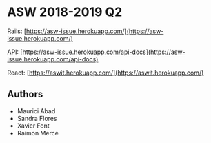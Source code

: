 # ASW 2018-2019 Q2

Rails: [https://asw-issue.herokuapp.com/](https://asw-issue.herokuapp.com/)

API: [https://asw-issue.herokuapp.com/api-docs](https://asw-issue.herokuapp.com/api-docs)

React: [https://aswit.herokuapp.com/](https://aswit.herokuapp.com/)

## Authors

- Maurici Abad
- Sandra Flores
- Xavier Font
- Raimon Mercé
